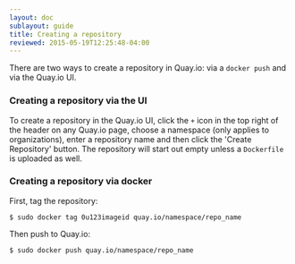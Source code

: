 ```yaml
---
layout: doc
sublayout: guide
title: Creating a repository
reviewed: 2015-05-19T12:25:48-04:00
---
```

There are two ways to create a repository in Quay.io: via a `docker push` and via the Quay.io UI.

### Creating a repository via the UI

To create a repository in the Quay.io UI, click the `+` icon in the top right of the header on any Quay.io page, choose a namespace (only applies to organizations), enter a repository name and then click the 'Create Repository' button. The repository will start out empty unless a `Dockerfile` is uploaded as well.

### Creating a repository via docker

First, tag the repository:

```
$ sudo docker tag 0u123imageid quay.io/namespace/repo_name
```

Then push to Quay.io:

```
$ sudo docker push quay.io/namespace/repo_name
```

